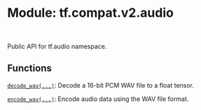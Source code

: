 <div itemscope itemtype="http://developers.google.com/ReferenceObject">
<meta itemprop="name" content="tf.compat.v2.audio" />
<meta itemprop="path" content="Stable" />
</div>

# Module: tf.compat.v2.audio


<table class="tfo-notebook-buttons tfo-api" align="left">
</table>



Public API for tf.audio namespace.



## Functions

[`decode_wav(...)`](../../../tf/audio/decode_wav.md): Decode a 16-bit PCM WAV file to a float tensor.

[`encode_wav(...)`](../../../tf/audio/encode_wav.md): Encode audio data using the WAV file format.

